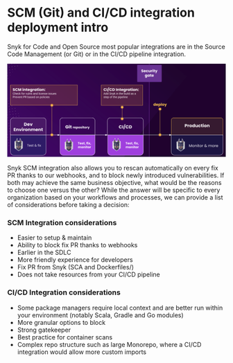# SCM \(Git\) and CI/CD integration deployment intro

Snyk for Code and Open Source most popular integrations are in the Source Code Management \(or Git\) or in the CI/CD pipeline integration.

![](../../.gitbook/assets/scm-ci-cid.png/)

Snyk SCM integration also allows you to rescan automatically on every fix PR thanks to our webhooks, and to block newly introduced vulnerabilities. If both may achieve the same business objective, what would be the reasons to choose one versus the other? While the answer will be specific to every organization based on your workflows and processes, we can provide a list of considerations before taking a decision:

### SCM Integration considerations

* Easier to setup & maintain
* Ability to block fix PR thanks to webhooks
* Earlier in the SDLC
* More friendly experience for developers
* Fix PR from Snyk \(SCA and Dockerfiles\/)
* Does not take resources from your CI/CD pipeline

### CI/CD Integration considerations

* Some package managers require local context and are better run within your environment \(notably Scala, Gradle and Go modules\) 
* More granular options to block
* Strong gatekeeper
* Best practice for container scans
* Complex repo structure such as large Monorepo, where a CI/CD integration would allow more custom imports

